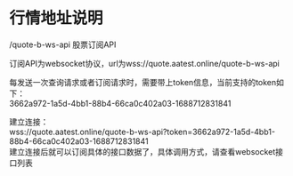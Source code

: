 # 行情地址说明

/quote-b-ws-api 股票订阅API

订阅API为websocket协议，url为wss://quote.aatest.online/quote-b-ws-api

每发送一次查询请求或者订阅请求时，需要带上token信息，当前支持的token如下：<br/>
3662a972-1a5d-4bb1-88b4-66ca0c402a03-1688712831841<br/>

建立连接：<br/>wss://quote.aatest.online/quote-b-ws-api?token=3662a972-1a5d-4bb1-88b4-66ca0c402a03-1688712831841<br/>建立连接后就可以订阅具体的接口数据了，具体调用方式，请查看websocket接口列表<br/>

